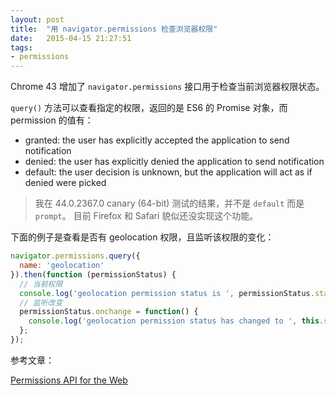 ```yaml
---
layout: post
title:  "用 navigator.permissions 检查浏览器权限"
date:   2015-04-15 21:27:51
tags:
- permissions
---
```


Chrome 43 增加了 `navigator.permissions` 接口用于检查当前浏览器权限状态。

<!-- more -->

`query()` 方法可以查看指定的权限，返回的是 ES6 的 Promise 对象，而 permission 的值有：

- granted: the user has explicitly accepted the application to send notification
- denied: the user has explicitly denied the application to send notification
- default: the user decision is unknown, but the application will act as if denied were picked

> 我在 44.0.2367.0 canary (64-bit) 测试的结果，并不是 `default` 而是 `prompt`。
> 目前 Firefox 和 Safari 貌似还没实现这个功能。

下面的例子是查看是否有 geolocation 权限，且监听该权限的变化：

```javascript
navigator.permissions.query({
  name: 'geolocation'
}).then(function (permissionStatus) {
  // 当前权限
  console.log('geolocation permission status is ', permissionStatus.status);
  // 监听改变
  permissionStatus.onchange = function() {
    console.log('geolocation permission status has changed to ', this.status);
  };
});
```

参考文章：

[Permissions API for the Web](http://updates.html5rocks.com/2015/04/permissions-api-for-the-web)
